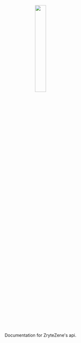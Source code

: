 <h1 align="center">
  <img width="27%" src="https://user-images.githubusercontent.com/55049569/226172535-e657b2f3-845d-4d9d-b1c0-d2996025611f.svg" />
</h1>

<p align="center">
  Documentation for ZryteZene's api.
</p>
